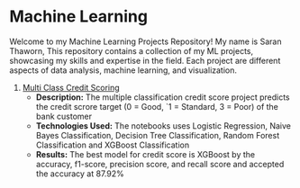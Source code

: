 # Machine Learning

Welcome to my Machine Learning Projects Repository! My name is Saran Thaworn, This repository contains a collection of my ML projects, showcasing my skills and expertise in the field. Each project are different aspects of data analysis, machine learning, and visualization.

1. [Multi Class Credit Scoring](https://github.com/Saran4B/MachineLearning/tree/main/Multi-Class%20Credit%20Score)
   - **Description:** The multiple classification credit score project predicts the credit scrore target (0 = Good, `1 = Standard, 3 = Poor) of the bank customer 
   - **Technologies Used:** The notebooks uses Logistic Regression, Naive Bayes Classification, Decision Tree Classification, Random Forest Classification and XGBoost Classification
   - **Results:** The best model for credit score is XGBoost by the accuracy, f1-score, precision score, and recall score and accepted the accuracy at 87.92%
